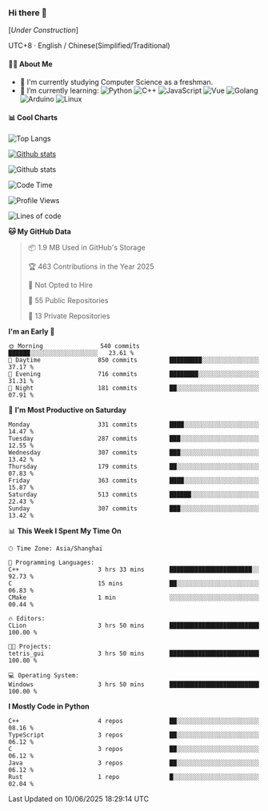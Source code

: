 ### Hi there 👋

\[*Under Construction*\]

UTC+8 · English / Chinese(Simplified/Traditional)

<!--
**NoNormalCreeper/NoNormalCreeper** is a ✨ _special_ ✨ repository because its `README.md` (this file) appears on your GitHub profile.

Here are some ideas to get you started:

- 🔭 I’m currently working on ...
- 🌱 I’m currently learning ...
- 👯 I’m looking to collaborate on ...
- 🤔 I’m looking for help with ...
- 💬 Ask me about ...
- 📫 How to reach me: ...
- 😄 Pronouns: ...
- ⚡ Fun fact: ...
-->

#### 👩‍💻 About Me

- 🏫 I'm currently studying Computer Science as a freshman.
- 🌱 I’m currently learning: 
![Python](https://img.shields.io/badge/-Python-blue?style=flat-square&logo=Python&logoColor=fff)
![C++](https://img.shields.io/badge/-C%2B%2B-00599C?style=flat-square&logo=C%2B%2B&logoColor=fff)
![JavaScript](https://img.shields.io/badge/-JavaScript-ffca18?style=flat-square&logo=JavaScript&logoColor=fff)
![Vue](https://img.shields.io/badge/-Vue-4FC08D?style=flat-square&logo=Vue.js&logoColor=fff)
![Golang](https://img.shields.io/badge/-Go-007d9c?style=flat-square&logo=Go&logoColor=fff)
![Arduino](https://img.shields.io/badge/-Arduino-00979D?style=flat-square&logo=Arduino&logoColor=fff)
![Linux](https://img.shields.io/badge/-Linux-FCC624?style=flat-square&logo=Linux&logoColor=fff)

#### 📊 Cool Charts

![Top Langs](https://readme-stats-zeta-six.vercel.app/api/top-langs/?username=NoNormalCreeper&layout=compact)

[![Github stats](https://readme-stats-zeta-six.vercel.app/api?username=NoNormalCreeper&show=reviews,discussions_started,discussions_answered,prs_merged,prs_merged_percentage)](https://github.com/anuraghazra/github-readme-stats)

![Github stats](https://github-profile-trophy.vercel.app/?username=NoNormalCreeper)


<!--START_SECTION:waka-->
![Code Time](http://img.shields.io/badge/Code%20Time-555%20hrs%2050%20mins-blue)

![Profile Views](http://img.shields.io/badge/Profile%20Views-0-blue)

![Lines of code](https://img.shields.io/badge/From%20Hello%20World%20I%27ve%20Written-4.2%20million%20lines%20of%20code-blue)

**🐱 My GitHub Data** 

> 📦 1.9 MB Used in GitHub's Storage 
 > 
> 🏆 463 Contributions in the Year 2025
 > 
> 🚫 Not Opted to Hire
 > 
> 📜 55 Public Repositories 
 > 
> 🔑 13 Private Repositories 
 > 
**I'm an Early 🐤** 

```text
🌞 Morning                540 commits         ██████░░░░░░░░░░░░░░░░░░░   23.61 % 
🌆 Daytime                850 commits         █████████░░░░░░░░░░░░░░░░   37.17 % 
🌃 Evening                716 commits         ████████░░░░░░░░░░░░░░░░░   31.31 % 
🌙 Night                  181 commits         ██░░░░░░░░░░░░░░░░░░░░░░░   07.91 % 
```
📅 **I'm Most Productive on Saturday** 

```text
Monday                   331 commits         ████░░░░░░░░░░░░░░░░░░░░░   14.47 % 
Tuesday                  287 commits         ███░░░░░░░░░░░░░░░░░░░░░░   12.55 % 
Wednesday                307 commits         ███░░░░░░░░░░░░░░░░░░░░░░   13.42 % 
Thursday                 179 commits         ██░░░░░░░░░░░░░░░░░░░░░░░   07.83 % 
Friday                   363 commits         ████░░░░░░░░░░░░░░░░░░░░░   15.87 % 
Saturday                 513 commits         ██████░░░░░░░░░░░░░░░░░░░   22.43 % 
Sunday                   307 commits         ███░░░░░░░░░░░░░░░░░░░░░░   13.42 % 
```


📊 **This Week I Spent My Time On** 

```text
🕑︎ Time Zone: Asia/Shanghai

💬 Programming Languages: 
C++                      3 hrs 33 mins       ███████████████████████░░   92.73 % 
C                        15 mins             ██░░░░░░░░░░░░░░░░░░░░░░░   06.83 % 
CMake                    1 min               ░░░░░░░░░░░░░░░░░░░░░░░░░   00.44 % 

🔥 Editors: 
CLion                    3 hrs 50 mins       █████████████████████████   100.00 % 

🐱‍💻 Projects: 
tetris_gui               3 hrs 50 mins       █████████████████████████   100.00 % 

💻 Operating System: 
Windows                  3 hrs 50 mins       █████████████████████████   100.00 % 
```

**I Mostly Code in Python** 

```text
C++                      4 repos             ██░░░░░░░░░░░░░░░░░░░░░░░   08.16 % 
TypeScript               3 repos             ██░░░░░░░░░░░░░░░░░░░░░░░   06.12 % 
C                        3 repos             ██░░░░░░░░░░░░░░░░░░░░░░░   06.12 % 
Java                     3 repos             ██░░░░░░░░░░░░░░░░░░░░░░░   06.12 % 
Rust                     1 repo              █░░░░░░░░░░░░░░░░░░░░░░░░   02.04 % 
```




 Last Updated on 10/06/2025 18:29:14 UTC
<!--END_SECTION:waka-->

